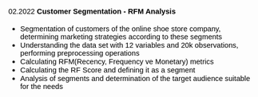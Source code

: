 
<h2><span style="font-size:11pt; font-variant:normal; white-space:pre-wrap"><span style="font-family:Arial"><span style="color:#000000"><span style="font-weight:400"><span style="font-style:normal"><span style="text-decoration:none">02.2022 </span></span></span></span></span></span><span style="font-size:11pt; font-variant:normal; white-space:pre-wrap"><span style="font-family:Arial"><span style="color:#000000"><span style="font-weight:700"><span style="font-style:normal"><span style="text-decoration:none">Customer Segmentation - RFM Analysis</span></span></span></span></span></span></h2>

<ul>
	<li aria-level="1" style="list-style-type:disc"><span style="font-size:11pt; font-variant:normal; white-space:pre-wrap"><span style="font-family:Arial"><span style="color:#000000"><span style="font-weight:400"><span style="font-style:normal"><span style="text-decoration:none">Segmentation of customers of the online shoe store company, determining marketing strategies according to these segments</span></span></span></span></span></span></li>
	<li aria-level="1" style="list-style-type:disc"><span style="font-size:11pt; font-variant:normal; white-space:pre-wrap"><span style="font-family:Arial"><span style="color:#000000"><span style="font-weight:400"><span style="font-style:normal"><span style="text-decoration:none">Understanding the data set with 12 variables and 20k observations, performing preprocessing operations</span></span></span></span></span></span></li>
	<li aria-level="1" style="list-style-type:disc"><span style="font-size:11pt; font-variant:normal; white-space:pre-wrap"><span style="font-family:Arial"><span style="color:#000000"><span style="font-weight:400"><span style="font-style:normal"><span style="text-decoration:none">Calculating RFM(Recency, Frequency ve Monetary) metrics&nbsp;</span></span></span></span></span></span></li>
	<li aria-level="1" style="list-style-type:disc"><span style="font-size:11pt; font-variant:normal; white-space:pre-wrap"><span style="font-family:Arial"><span style="color:#000000"><span style="font-weight:400"><span style="font-style:normal"><span style="text-decoration:none">Calculating the RF Score and defining it as a segment</span></span></span></span></span></span></li>
	<li aria-level="1" style="list-style-type:disc"><span style="font-size:11pt; font-variant:normal; white-space:pre-wrap"><span style="font-family:Arial"><span style="color:#000000"><span style="font-weight:400"><span style="font-style:normal"><span style="text-decoration:none">Analysis of segments and determination of the target audience suitable for the needs</span></span></span></span></span></span></li>
</ul>

<p>&nbsp;</p>

<p style="font-size:10px;">&nbsp;</p>
